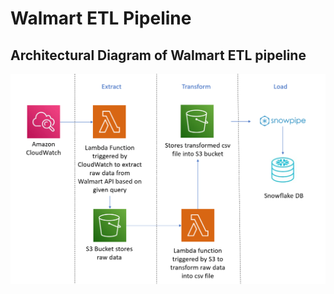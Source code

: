# Walmart ETL Pipeline

## Architectural Diagram of Walmart ETL pipeline
![](https://github.com/vebg25/Walmart-ETL-Pipeline/blob/main/Walmart%20ETL%20pipeline.png)

